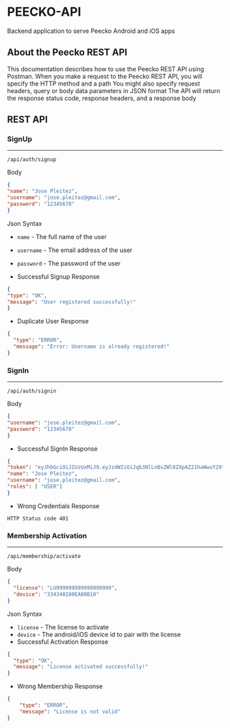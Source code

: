 # PEECKO-API
Backend application to serve Peecko Android and iOS apps

## About the Peecko REST API
This documentation describes how to use the Peecko REST API using Postman.
When you make a request to the Peecko REST API, you will specify the HTTP method and a path
You might also specify request headers, query or body data parameters in JSON format
The API will return the response status code, response headers, and a response body

## REST API

### SignUp

-----

```
/api/auth/signup
```
Body
```json
{
"name": "Jose Pleitez",
"username": "jose.pleitez@gmail.com",
"password": "12345678"
}
```
Json Syntax
- `name` - The full name of the user
- `username` - The email address of the user
- `password` - The password of the user

- Successful Signup Response
```json
{
"type": "OK",
"message": "User registered successfully!"
}
```
- Duplicate User Response
```json
{
  "type": "ERROR",
  "message": "Error: Username is already registered!"
}
```

### SignIn

-----

```
/api/auth/signin
```
Body
```json
{
"username": "jose.pleitez@gmail.com",
"password": "12345678"
}
```
- Successful SignIn Response
```json
{
"token": "eyJhbGciOiJIUzUxMiJ9.eyJzdWIiOiJqb3NlLnBsZWl0ZXpAZ21haWwuY29tIiwiaWF0IjoxNjgxODIyODEyLCJleHAiOjE2ODE5MDkyMTJ9.prusaGXL276v7ZEsrA5oP5mqOenusQ4vnZW-0qDNMJ_L3ZJ2Vhc5nV43NE_X13rkFfhEIP1ShVkgOjWKbY2Flg",
"name": "Jose Pleitez",
"username": "jose.pleitez@gmail.com",
"roles": [ "USER"]
}
```
- Wrong Credentials Response
```
HTTP Status code 401
```

### Membership Activation

-----

```
/api/membership/activate
```
Body
```json
{
  "license": "LU999999999999999999",
  "device": "334340280EA00B10"
}
```
Json Syntax
- `license` - The license to activate
- `device` - The android/iOS device id to pair with the license
- Successful Activation Response
```json
{
  "type": "OK",
  "message": "License activated successfully!"
}
```
- Wrong Membership Response
```json
{
    "type": "ERROR",
    "message": "License is not valid"
}
```
